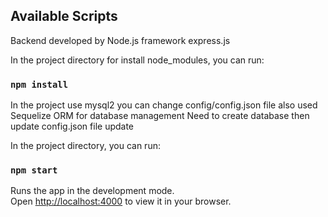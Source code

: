 ## Available Scripts
Backend developed by Node.js framework express.js

In the project directory for install node_modules, you can run:

### `npm install`

In the project use mysql2 you can change config/config.json file
also used Sequelize ORM for database management
Need to create database then update config.json file update

In the project directory, you can run:

### `npm start`

Runs the app in the development mode.\
Open [http://localhost:4000](http://localhost:4000) to view it in your browser.




